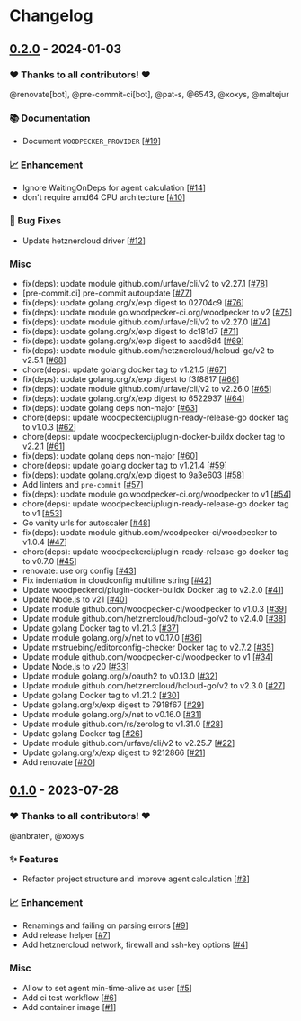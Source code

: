 # Changelog

## [0.2.0](https://github.com/woodpecker-ci/autoscaler/releases/tag/0.2.0) - 2024-01-03

### ❤️ Thanks to all contributors! ❤️

@renovate[bot], @pre-commit-ci[bot], @pat-s, @6543, @xoxys, @maltejur

### 📚 Documentation

- Document `WOODPECKER_PROVIDER` [[#19](https://github.com/woodpecker-ci/autoscaler/pull/19)]

### 📈 Enhancement

- Ignore WaitingOnDeps for agent calculation [[#14](https://github.com/woodpecker-ci/autoscaler/pull/14)]
- don't require amd64 CPU architecture [[#10](https://github.com/woodpecker-ci/autoscaler/pull/10)]

### 🐛 Bug Fixes

- Update hetznercloud driver [[#12](https://github.com/woodpecker-ci/autoscaler/pull/12)]

### Misc

- fix(deps): update module github.com/urfave/cli/v2 to v2.27.1 [[#78](https://github.com/woodpecker-ci/autoscaler/pull/78)]
- [pre-commit.ci] pre-commit autoupdate [[#77](https://github.com/woodpecker-ci/autoscaler/pull/77)]
- fix(deps): update golang.org/x/exp digest to 02704c9 [[#76](https://github.com/woodpecker-ci/autoscaler/pull/76)]
- fix(deps): update module go.woodpecker-ci.org/woodpecker to v2 [[#75](https://github.com/woodpecker-ci/autoscaler/pull/75)]
- fix(deps): update module github.com/urfave/cli/v2 to v2.27.0 [[#74](https://github.com/woodpecker-ci/autoscaler/pull/74)]
- fix(deps): update golang.org/x/exp digest to dc181d7 [[#71](https://github.com/woodpecker-ci/autoscaler/pull/71)]
- fix(deps): update golang.org/x/exp digest to aacd6d4 [[#69](https://github.com/woodpecker-ci/autoscaler/pull/69)]
- fix(deps): update module github.com/hetznercloud/hcloud-go/v2 to v2.5.1 [[#68](https://github.com/woodpecker-ci/autoscaler/pull/68)]
- chore(deps): update golang docker tag to v1.21.5 [[#67](https://github.com/woodpecker-ci/autoscaler/pull/67)]
- fix(deps): update golang.org/x/exp digest to f3f8817 [[#66](https://github.com/woodpecker-ci/autoscaler/pull/66)]
- fix(deps): update module github.com/urfave/cli/v2 to v2.26.0 [[#65](https://github.com/woodpecker-ci/autoscaler/pull/65)]
- fix(deps): update golang.org/x/exp digest to 6522937 [[#64](https://github.com/woodpecker-ci/autoscaler/pull/64)]
- fix(deps): update golang deps non-major [[#63](https://github.com/woodpecker-ci/autoscaler/pull/63)]
- chore(deps): update woodpeckerci/plugin-ready-release-go docker tag to v1.0.3 [[#62](https://github.com/woodpecker-ci/autoscaler/pull/62)]
- chore(deps): update woodpeckerci/plugin-docker-buildx docker tag to v2.2.1 [[#61](https://github.com/woodpecker-ci/autoscaler/pull/61)]
- fix(deps): update golang deps non-major [[#60](https://github.com/woodpecker-ci/autoscaler/pull/60)]
- chore(deps): update golang docker tag to v1.21.4 [[#59](https://github.com/woodpecker-ci/autoscaler/pull/59)]
- fix(deps): update golang.org/x/exp digest to 9a3e603 [[#58](https://github.com/woodpecker-ci/autoscaler/pull/58)]
- Add linters and `pre-commit` [[#57](https://github.com/woodpecker-ci/autoscaler/pull/57)]
- fix(deps): update module go.woodpecker-ci.org/woodpecker to v1 [[#54](https://github.com/woodpecker-ci/autoscaler/pull/54)]
- chore(deps): update woodpeckerci/plugin-ready-release-go docker tag to v1 [[#53](https://github.com/woodpecker-ci/autoscaler/pull/53)]
- Go vanity urls for autoscaler [[#48](https://github.com/woodpecker-ci/autoscaler/pull/48)]
- fix(deps): update module github.com/woodpecker-ci/woodpecker to v1.0.4 [[#47](https://github.com/woodpecker-ci/autoscaler/pull/47)]
- chore(deps): update woodpeckerci/plugin-ready-release-go docker tag to v0.7.0 [[#45](https://github.com/woodpecker-ci/autoscaler/pull/45)]
- renovate: use org config [[#43](https://github.com/woodpecker-ci/autoscaler/pull/43)]
- Fix indentation in cloudconfig multiline string [[#42](https://github.com/woodpecker-ci/autoscaler/pull/42)]
- Update woodpeckerci/plugin-docker-buildx Docker tag to v2.2.0 [[#41](https://github.com/woodpecker-ci/autoscaler/pull/41)]
- Update Node.js to v21 [[#40](https://github.com/woodpecker-ci/autoscaler/pull/40)]
- Update module github.com/woodpecker-ci/woodpecker to v1.0.3 [[#39](https://github.com/woodpecker-ci/autoscaler/pull/39)]
- Update module github.com/hetznercloud/hcloud-go/v2 to v2.4.0 [[#38](https://github.com/woodpecker-ci/autoscaler/pull/38)]
- Update golang Docker tag to v1.21.3 [[#37](https://github.com/woodpecker-ci/autoscaler/pull/37)]
- Update module golang.org/x/net to v0.17.0 [[#36](https://github.com/woodpecker-ci/autoscaler/pull/36)]
- Update mstruebing/editorconfig-checker Docker tag to v2.7.2 [[#35](https://github.com/woodpecker-ci/autoscaler/pull/35)]
- Update module github.com/woodpecker-ci/woodpecker to v1 [[#34](https://github.com/woodpecker-ci/autoscaler/pull/34)]
- Update Node.js to v20 [[#33](https://github.com/woodpecker-ci/autoscaler/pull/33)]
- Update module golang.org/x/oauth2 to v0.13.0 [[#32](https://github.com/woodpecker-ci/autoscaler/pull/32)]
- Update module github.com/hetznercloud/hcloud-go/v2 to v2.3.0 [[#27](https://github.com/woodpecker-ci/autoscaler/pull/27)]
- Update golang Docker tag to v1.21.2 [[#30](https://github.com/woodpecker-ci/autoscaler/pull/30)]
- Update golang.org/x/exp digest to 7918f67 [[#29](https://github.com/woodpecker-ci/autoscaler/pull/29)]
- Update module golang.org/x/net to v0.16.0 [[#31](https://github.com/woodpecker-ci/autoscaler/pull/31)]
- Update module github.com/rs/zerolog to v1.31.0 [[#28](https://github.com/woodpecker-ci/autoscaler/pull/28)]
- Update golang Docker tag [[#26](https://github.com/woodpecker-ci/autoscaler/pull/26)]
- Update module github.com/urfave/cli/v2 to v2.25.7 [[#22](https://github.com/woodpecker-ci/autoscaler/pull/22)]
- Update golang.org/x/exp digest to 9212866 [[#21](https://github.com/woodpecker-ci/autoscaler/pull/21)]
- Add renovate [[#20](https://github.com/woodpecker-ci/autoscaler/pull/20)]

## [0.1.0](https://github.com/woodpecker-ci/autoscaler/releases/tag/0.1.0) - 2023-07-28

### ❤️ Thanks to all contributors! ❤️

@anbraten, @xoxys

### ✨ Features

- Refactor project structure and improve agent calculation [[#3](https://github.com/woodpecker-ci/autoscaler/pull/3)]

### 📈 Enhancement

- Renamings and failing on parsing errors [[#9](https://github.com/woodpecker-ci/autoscaler/pull/9)]
- Add release helper [[#7](https://github.com/woodpecker-ci/autoscaler/pull/7)]
- Add hetznercloud network, firewall and ssh-key options [[#4](https://github.com/woodpecker-ci/autoscaler/pull/4)]

### Misc

- Allow to set agent min-time-alive as user [[#5](https://github.com/woodpecker-ci/autoscaler/pull/5)]
- Add ci test workflow [[#6](https://github.com/woodpecker-ci/autoscaler/pull/6)]
- Add container image [[#1](https://github.com/woodpecker-ci/autoscaler/pull/1)]
